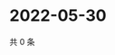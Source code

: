 # 2022-05-30

共 0 条

<!-- BEGIN WEIBO -->
<!-- 最后更新时间 Mon May 30 2022 14:07:50 GMT+0800 (China Standard Time) -->

<!-- END WEIBO -->
